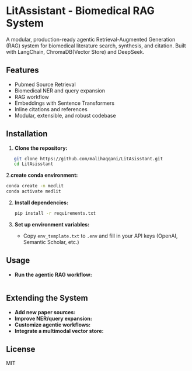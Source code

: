 # LitAssistant - Biomedical RAG System

A modular, production-ready agentic Retrieval-Augmented Generation (RAG) system for biomedical literature search, synthesis, and citation. Built with LangChain, ChromaDB(Vector Store) and DeepSeek.

## Features
- Pubmed Source Retrieval
- Biomedical NER and query expansion
- RAG workflow
- Embeddings with Sentence Transformers
- Inline citations and references
- Modular, extensible, and robust codebase

## Installation

1. **Clone the repository:**
```bash
   git clone https://github.com/malihaqqani/LitAsisstant.git
   cd LitAsisstant
```
2.**create conda environment:**
   ```bash
   conda create -n medlit 
   conda activate medlit
   ``` 

2. **Install dependencies:**
   ```bash
   pip install -r requirements.txt
   ```

4. **Set up environment variables:**
   - Copy `env_template.txt` to `.env` and fill in your API keys (OpenAI, Semantic Scholar, etc.)

## Usage

- **Run the agentic RAG workflow:**
  ```chainlit run src/ragagent/pubmedrag_app.py
  ```
## Extending the System

- **Add new paper sources:**
- **Improve NER/query expansion:**
- **Customize agentic workflows:**
- **Integrate a multimodal vector store:**

## License
MIT
